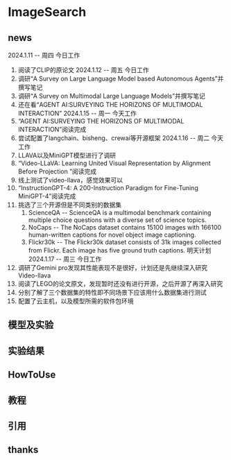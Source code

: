 # ImageSearch
## news
2024.1.11 -- 周四
今日工作
1. 阅读了CLIP的原论文
2024.1.12 -- 周五
今日工作
1. 调研“A Survey on Large Language Model based Autonomous Agents”并撰写笔记
2. 调研“A Survey on Multimodal Large Language Models”并撰写笔记
3. 还在看“AGENT AI:SURVEYING THE HORIZONS OF MULTIMODAL INTERACTION”
2024.1.15 -- 周一
今天工作
1. “AGENT AI:SURVEYING THE HORIZONS OF MULTIMODAL INTERACTION”阅读完成
2. 尝试配置了langchain、bisheng、crewai等开源框架
2024.1.16 -- 周二
今天工作
1. LLAVA以及MiniGPT模型进行了调研
2. “Video-LLaVA: Learning United Visual Representation by Alignment Before Projection ”阅读完成
3. 线上测试了video-llava，感觉效果可以
4. “InstructionGPT-4: A 200-Instruction Paradigm for Fine-Tuning MiniGPT-4”阅读完成
5. 挑选了三个开源但是不同类别的数据集
   1. ScienceQA -- ScienceQA is a multimodal benchmark containing multiple choice questions with a diverse set of science topics.
   2. NoCaps -- The NoCaps dataset contains 15100 images with 166100 human-written captions for novel object image captioning.
   3. Flickr30k -- The Flickr30k dataset consists of 31k images collected from Flickr. Each image has five ground truth captions.
      明天计划
2024.1.17 -- 周三
今日工作
1. 调研了Gemini pro发现其性能表现不是很好，计划还是先继续深入研究Video-llava
2. 阅读了LEGO的论文原文，发现暂时还没有进行开源，之后开源了再深入研究
3. 分别了解了三个数据集的特性即不同场景下应该用什么数据集进行测试
4. 配置了云主机，以及模型所需的软件包环境
## 模型及实验
## 实验结果
## HowToUse
## 教程
## 引用
## thanks
